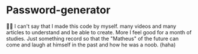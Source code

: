 # Password-generator
👨‍💻 I can't say that I made this code by myself. many videos and many articles to understand and be able to create. 
More I feel good for a month of studies. Just something record so that the "Matheus" of the future 
can come and laugh at himself in the past and how he was a noob. (haha)
